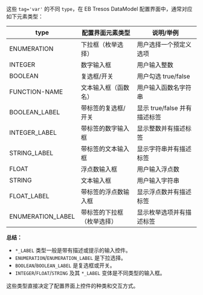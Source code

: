 这些 `tag='var'` 的不同 `type`，在 EB Tresos DataModel 配置界面中，通常对应如下元素类型：

| type                | 配置界面元素类型           | 说明/举例                         |
|---------------------|---------------------------|-----------------------------------|
| ENUMERATION         | 下拉框（枚举选择）         | 用户选择一个预定义选项            |
| INTEGER             | 数字输入框                 | 用户输入整数                      |
| BOOLEAN             | 复选框/开关                | 用户勾选 true/false               |
| FUNCTION-NAME       | 文本输入框（函数名）        | 用户输入函数名字符串              |
| BOOLEAN_LABEL       | 带标签的复选框/开关         | 显示 true/false 并有描述标签      |
| INTEGER_LABEL       | 带标签的数字输入框          | 显示整数并有描述标签              |
| STRING_LABEL        | 带标签的文本输入框          | 显示字符串并有描述标签            |
| FLOAT               | 浮点数输入框                | 用户输入浮点数                    |
| STRING              | 文本输入框                  | 用户输入字符串                    |
| FLOAT_LABEL         | 带标签的浮点数输入框         | 显示浮点数并有描述标签            |
| ENUMERATION_LABEL   | 带标签的下拉框（枚举选择）   | 显示枚举选项并有描述标签          |

**总结：**
- `*_LABEL` 类型一般是带有描述或提示的输入控件。
- `ENUMERATION`/`ENUMERATION_LABEL` 是下拉选择。
- `BOOLEAN`/`BOOLEAN_LABEL` 是复选框或开关。
- `INTEGER`/`FLOAT`/`STRING` 及其 `*_LABEL` 变体是不同类型的输入框。

这些类型直接决定了配置界面上控件的种类和交互方式。